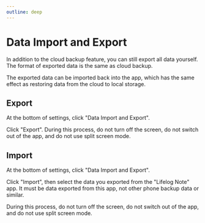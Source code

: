 ```yaml
---
outline: deep
---
```


# Data Import and Export

In addition to the cloud backup feature, you can still export all data yourself. The format of exported data is the same as cloud backup.

The exported data can be imported back into the app, which has the same effect as restoring data from the cloud to local storage.

## Export

At the bottom of settings, click "Data Import and Export".

Click "Export". During this process, do not turn off the screen, do not switch out of the app, and do not use split screen mode.

## Import

At the bottom of settings, click "Data Import and Export".

Click "Import", then select the data you exported from the "Lifelog Note" app. It must be data exported from this app, not other phone backup data or similar.

During this process, do not turn off the screen, do not switch out of the app, and do not use split screen mode.